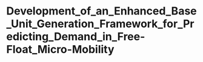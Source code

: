 # Development_of_an_Enhanced_Base_Unit_Generation_Framework_for_Predicting_Demand_in_Free-Float_Micro-Mobility
 
